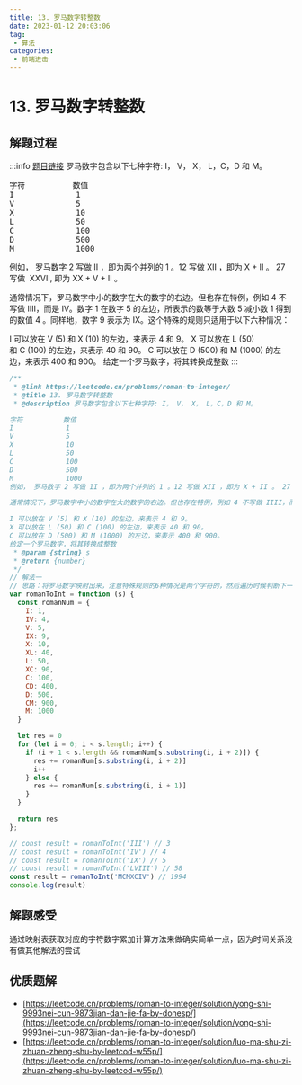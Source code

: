 ```yaml
---
title: 13. 罗马数字转整数
date: 2023-01-12 20:03:06
tag:
 - 算法
categories:
 - 前端进击
---
```

# 13. 罗马数字转整数
## 解题过程
:::info
[题目链接](https://leetcode.cn/problems/roman-to-integer/)
罗马数字包含以下七种字符: I， V， X， L，C，D 和 M。
<pre>
字符          数值
I             1
V             5
X             10
L             50
C             100
D             500
M             1000</pre>
例如， 罗马数字 2 写做 II ，即为两个并列的 1 。12 写做 XII ，即为 X + II 。 27 写做  XXVII, 即为 XX + V + II 。

通常情况下，罗马数字中小的数字在大的数字的右边。但也存在特例，例如 4 不写做 IIII，而是 IV。数字 1 在数字 5 的左边，所表示的数等于大数 5 减小数 1 得到的数值 4 。同样地，数字 9 表示为 IX。这个特殊的规则只适用于以下六种情况：

I 可以放在 V (5) 和 X (10) 的左边，来表示 4 和 9。
X 可以放在 L (50) 和 C (100) 的左边，来表示 40 和 90。
C 可以放在 D (500) 和 M (1000) 的左边，来表示 400 和 900。
给定一个罗马数字，将其转换成整数
:::
```javascript
/**
 * @link https://leetcode.cn/problems/roman-to-integer/
 * @title 13. 罗马数字转整数
 * @description 罗马数字包含以下七种字符: I， V， X， L，C，D 和 M。

字符          数值
I             1
V             5
X             10
L             50
C             100
D             500
M             1000
例如， 罗马数字 2 写做 II ，即为两个并列的 1 。12 写做 XII ，即为 X + II 。 27 写做  XXVII, 即为 XX + V + II 。

通常情况下，罗马数字中小的数字在大的数字的右边。但也存在特例，例如 4 不写做 IIII，而是 IV。数字 1 在数字 5 的左边，所表示的数等于大数 5 减小数 1 得到的数值 4 。同样地，数字 9 表示为 IX。这个特殊的规则只适用于以下六种情况：

I 可以放在 V (5) 和 X (10) 的左边，来表示 4 和 9。
X 可以放在 L (50) 和 C (100) 的左边，来表示 40 和 90。
C 可以放在 D (500) 和 M (1000) 的左边，来表示 400 和 900。
给定一个罗马数字，将其转换成整数
 * @param {string} s
 * @return {number}
 */
// 解法一
// 思路：将罗马数字映射出来，注意特殊规则的6种情况是两个字符的，然后遍历时候判断下一项是否在映射表能否找到截取对一个映射字符的数字累加即可
var romanToInt = function (s) {
  const romanNum = {
    I: 1,
    IV: 4,
    V: 5,
    IX: 9,
    X: 10,
    XL: 40,
    L: 50,
    XC: 90,
    C: 100,
    CD: 400,
    D: 500,
    CM: 900,
    M: 1000
  }

  let res = 0
  for (let i = 0; i < s.length; i++) {
    if (i + 1 < s.length && romanNum[s.substring(i, i + 2)]) {
      res += romanNum[s.substring(i, i + 2)]
      i++
    } else {
      res += romanNum[s.substring(i, i + 1)]
    }
  }

  return res
};

// const result = romanToInt('III') // 3
// const result = romanToInt('IV') // 4
// const result = romanToInt('IX') // 5
// const result = romanToInt('LVIII') // 58
const result = romanToInt('MCMXCIV') // 1994
console.log(result)
```
## 解题感受
通过映射表获取对应的字符数字累加计算方法来做确实简单一点，因为时间关系没有做其他解法的尝试
## 优质题解

- [https://leetcode.cn/problems/roman-to-integer/solution/yong-shi-9993nei-cun-9873jian-dan-jie-fa-by-donesp/](https://leetcode.cn/problems/roman-to-integer/solution/yong-shi-9993nei-cun-9873jian-dan-jie-fa-by-donesp/)
- [https://leetcode.cn/problems/roman-to-integer/solution/luo-ma-shu-zi-zhuan-zheng-shu-by-leetcod-w55p/](https://leetcode.cn/problems/roman-to-integer/solution/luo-ma-shu-zi-zhuan-zheng-shu-by-leetcod-w55p/)
